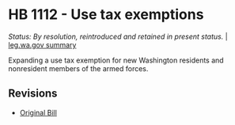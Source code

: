 # HB 1112 - Use tax exemptions
*Status: By resolution, reintroduced and retained in present status.* | [leg.wa.gov summary](https://app.leg.wa.gov/billsummary?BillNumber=1112&Year=2021)

Expanding a use tax exemption for new Washington residents and nonresident members of the armed forces.

## Revisions
* [Original Bill](1/)